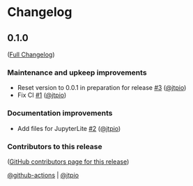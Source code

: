 # Changelog

<!-- <START NEW CHANGELOG ENTRY> -->

## 0.1.0

([Full Changelog](https://github.com/jupyterlab-contrib/jupyterlab-open-url-parameter/compare/49b6de109486817ee3abaf253cd2c6f0f04c54cc...cb8aa69ee7e20f413fa93a85c848d03e8640a0a9))

### Maintenance and upkeep improvements

- Reset version to 0.0.1 in preparation for release [#3](https://github.com/jupyterlab-contrib/jupyterlab-open-url-parameter/pull/3) ([@jtpio](https://github.com/jtpio))
- Fix CI [#1](https://github.com/jupyterlab-contrib/jupyterlab-open-url-parameter/pull/1) ([@jtpio](https://github.com/jtpio))

### Documentation improvements

- Add files for JupyterLite [#2](https://github.com/jupyterlab-contrib/jupyterlab-open-url-parameter/pull/2) ([@jtpio](https://github.com/jtpio))

### Contributors to this release

([GitHub contributors page for this release](https://github.com/jupyterlab-contrib/jupyterlab-open-url-parameter/graphs/contributors?from=2023-04-06&to=2023-04-06&type=c))

[@github-actions](https://github.com/search?q=repo%3Ajupyterlab-contrib%2Fjupyterlab-open-url-parameter+involves%3Agithub-actions+updated%3A2023-04-06..2023-04-06&type=Issues) | [@jtpio](https://github.com/search?q=repo%3Ajupyterlab-contrib%2Fjupyterlab-open-url-parameter+involves%3Ajtpio+updated%3A2023-04-06..2023-04-06&type=Issues)

<!-- <END NEW CHANGELOG ENTRY> -->
